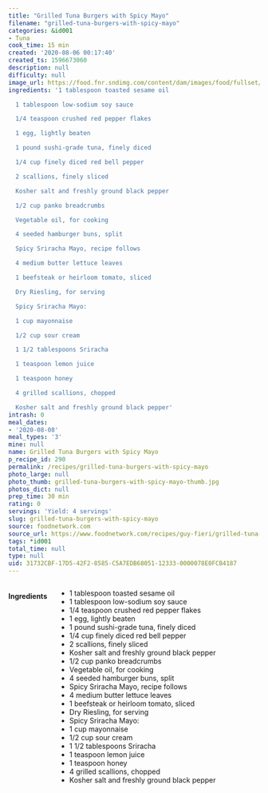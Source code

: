 ```yaml
---
title: "Grilled Tuna Burgers with Spicy Mayo"
filename: "grilled-tuna-burgers-with-spicy-mayo"
categories: &id001
- Tuna
cook_time: 15 min
created: '2020-08-06 00:17:40'
created_ts: 1596673060
description: null
difficulty: null
image_url: https://food.fnr.sndimg.com/content/dam/images/food/fullset/2012/1/19/0/GI1108H_grilled-tuna-burgers-with-spicy-mayo_s4x3.jpg.rend.hgtvcom.826.620.suffix/1371603434169.jpeg
ingredients: '1 tablespoon toasted sesame oil

  1 tablespoon low-sodium soy sauce

  1/4 teaspoon crushed red pepper flakes

  1 egg, lightly beaten

  1 pound sushi-grade tuna, finely diced

  1/4 cup finely diced red bell pepper

  2 scallions, finely sliced

  Kosher salt and freshly ground black pepper

  1/2 cup panko breadcrumbs

  Vegetable oil, for cooking

  4 seeded hamburger buns, split

  Spicy Sriracha Mayo, recipe follows

  4 medium butter lettuce leaves

  1 beefsteak or heirloom tomato, sliced

  Dry Riesling, for serving

  Spicy Sriracha Mayo:

  1 cup mayonnaise

  1/2 cup sour cream

  1 1/2 tablespoons Sriracha

  1 teaspoon lemon juice

  1 teaspoon honey

  4 grilled scallions, chopped

  Kosher salt and freshly ground black pepper'
intrash: 0
meal_dates:
- '2020-08-08'
meal_types: '3'
mine: null
name: Grilled Tuna Burgers with Spicy Mayo
p_recipe_id: 290
permalink: /recipes/grilled-tuna-burgers-with-spicy-mayo
photo_large: null
photo_thumb: grilled-tuna-burgers-with-spicy-mayo-thumb.jpg
photos_dict: null
prep_time: 30 min
rating: 0
servings: 'Yield: 4 servings'
slug: grilled-tuna-burgers-with-spicy-mayo
source: foodnetwork.com
source_url: https://www.foodnetwork.com/recipes/guy-fieri/grilled-tuna-burgers-with-spicy-mayo-recipe-2119501
tags: *id001
total_time: null
type: null
uid: 31732CBF-17D5-42F2-8585-C5A7EDB68051-12333-0000078E0FCB4187
---
```

<div class="large-8 medium-7 columns" id="writeup">	</div><!-- #writeup -->
</div><!-- #row-one -->
<div class="row" id="row-two">	<div class="medium-4 small-5 columns" id="ingredients"><h4>Ingredients</h4><div class="box box-ingredients content"><ul>
<li>1 tablespoon toasted sesame oil</li>
<li>1 tablespoon low-sodium soy sauce</li>
<li>1/4 teaspoon crushed red pepper flakes</li>
<li>1 egg, lightly beaten</li>
<li>1 pound sushi-grade tuna, finely diced</li>
<li>1/4 cup finely diced red bell pepper</li>
<li>2 scallions, finely sliced</li>
<li>Kosher salt and freshly ground black pepper</li>
<li>1/2 cup panko breadcrumbs</li>
<li>Vegetable oil, for cooking</li>
<li>4 seeded hamburger buns, split</li>
<li>Spicy Sriracha Mayo, recipe follows</li>
<li>4 medium butter lettuce leaves</li>
<li>1 beefsteak or heirloom tomato, sliced</li>
<li>Dry Riesling, for serving</li>
<li>Spicy Sriracha Mayo:</li>
<li>1 cup mayonnaise</li>
<li>1/2 cup sour cream</li>
<li>1 1/2 tablespoons Sriracha</li>
<li>1 teaspoon lemon juice</li>
<li>1 teaspoon honey</li>
<li>4 grilled scallions, chopped</li>
<li>Kosher salt and freshly ground black pepper</li>
</ul>
</div>	</div>	<div class="medium-6 small-7 columns" id="directions">	</div>